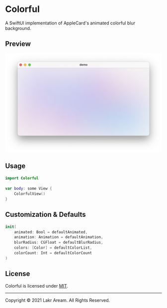 # Colorful

A SwiftUI implementation of AppleCard's animated colorful blur background.

## Preview

![Preview](./Preview.png)

## Usage

```swift
import Colorful

var body: some View {
    ColorfulView()
}
```

## Customization & Defaults

```swift
init(
    animated: Bool = defaultAnimated,
    animation: Animation = defaultAnimation,
    blurRadius: CGFloat = defaultBlurRadius,
    colors: [Color] = defaultColorList,
    colorCount: Int = defaultColorCount
)
```

## License

Colorful is licensed under [MIT](./LICENSE).

---

Copyright © 2021 Lakr Aream. All Rights Reserved.
